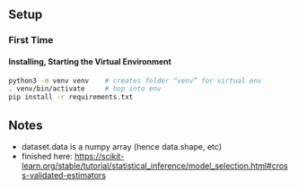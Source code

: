 ## Setup

### First Time

#### Installing, Starting the Virtual Environment

```bash
python3 -m venv venv    # creates folder “venv” for virtual env
. venv/bin/activate     # hop into env
pip install -r requirements.txt
```

<!-- #### Load up your environment variables

- `cp .envrc{.sample,}`
- Got to `.envrc` and fill in missing keys
- Install [direnv](https://direnv.net/) and that will take care of it for you!
  - Optionally, you can run `source .envrc` for every terminal, but this approach _is not recommended_. Every person who has used this has inevitably forgot to do it and has run into issues -->

## Notes

- dataset.data is a numpy array (hence data.shape, etc)
- finished here:
https://scikit-learn.org/stable/tutorial/statistical_inference/model_selection.html#cross-validated-estimators
